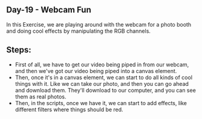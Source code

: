 ## Day-19 -  Webcam Fun

In this Exercise, we are playing around with the webcam for a photo booth and doing cool effects by manipulating the RGB channels. 

## Steps:

- First of all, we have to get our video being piped in from our webcam, and then we've got our video being piped into a canvas element. 
- Then, once it's in a canvas element, we can start to do all kinds of cool things with it. Like we can take our photo, and then you can go ahead and download them. They'll download to our
computer, and you can see them as real photos. 
- Then, in the scripts, once we have it, we can start to add effects, like different filters where things should be red.